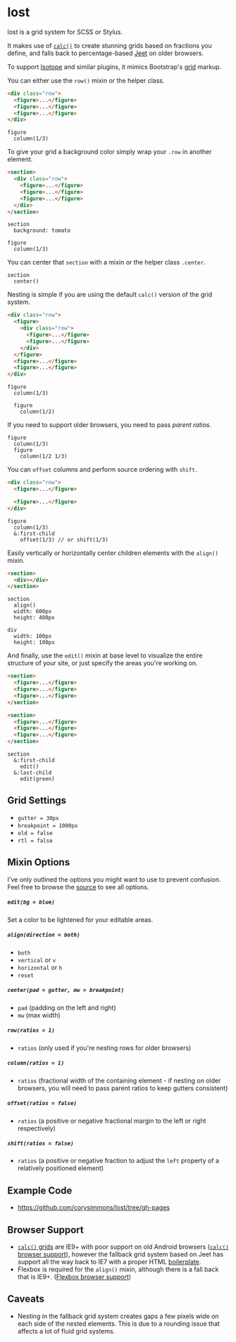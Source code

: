 # lost

lost is a grid system for SCSS or Stylus.

It makes use of [`calc()`](http://caniuse.com/#feat=calc) to create stunning grids based on fractions you define, and falls back to percentage-based [Jeet](http://jeet.gs/) on older browsers.

To support [Isotope](http://isotope.metafizzy.co/) and similar plugins, it mimics Bootstrap's [grid](http://getbootstrap.com/css/#grid) markup.

You can either use the `row()` mixin or the helper class.

```html
<div class="row">
  <figure>...</figure>
  <figure>...</figure>
  <figure>...</figure>
</div>
```

```stylus
figure
  column(1/3)
```

To give your grid a background color simply wrap your `.row` in another element.

```html
<section>
  <div class="row">
    <figure>...</figure>
    <figure>...</figure>
    <figure>...</figure>
  </div>
</section>
```

```stylus
section
  background: tomato

figure
  column(1/3)
```

You can center that `section` with a mixin or the helper class `.center`.

```stylus
section
  center()
```

Nesting is simple if you are using the default `calc()` version of the grid system.

```html
<div class="row">
  <figure>
    <div class="row">
      <figure>...</figure>
      <figure>...</figure>
    </div>
  </figure>
  <figure>...</figure>
  <figure>...</figure>
</div>
```

```stylus
figure
  column(1/3)

  figure
    column(1/2)
```

If you need to support older browsers, you need to pass *parent ratios*.

```stylus
figure
  column(1/3)
  figure
    column(1/2 1/3)
```

You can `offset` columns and perform source ordering with `shift`.

```html
<div class="row">
  <figure>...</figure>

  <figure>...</figure>
</div>
```

```stylus
figure
  column(1/3)
  &:first-child
    offset(1/3) // or shift(1/3)
```

Easily vertically or horizontally center children elements with the `align()` mixin.

```html
<section>
  <div></div>
</section>
```

```stylus
section
  align()
  width: 600px
  height: 400px

div
  width: 100px
  height: 100px
```

And finally, use the `edit()` mixin at base level to visualize the entire structure of your site, or just specify the areas you're working on.

```html
<section>
  <figure>...</figure>
  <figure>...</figure>
  <figure>...</figure>
</section>

<section>
  <figure>...</figure>
  <figure>...</figure>
  <figure>...</figure>
</section>
```

```stylus
section
  &:first-child
    edit()
  &:last-child
    edit(green)
```


## Grid Settings
- `gutter = 30px`
- `breakpoint = 1000px`
- `old = false`
- `rtl = false`


## Mixin Options
I've only outlined the options you might want to use to prevent confusion. Feel free to browse the [source](lost.styl) to see all options.

##### `edit(bg = blue)`
Set a color to be lightened for your editable areas.

##### `align(direction = both)`
- `both`
- `vertical` or `v`
- `horizontal` or `h`
- `reset`

##### `center(pad = gutter, mw = breakpoint)`
- `pad` (padding on the left and right)
- `mw` (max width)

##### `row(ratios = 1)`
- `ratios` (only used if you're nesting rows for older browsers)

##### `column(ratios = 1)`
- `ratios` (fractional width of the containing element - if nesting on older browsers, you will need to pass parent ratios to keep gutters consistent)

##### `offset(ratios = false)`
- `ratios` (a positive or negative fractional margin to the left or right respectively)

##### `shift(ratios = false)`
- `ratios` (a positive or negative fraction to adjust the `left` property of a relatively positioned element)


## Example Code
- https://github.com/corysimmons/lost/tree/gh-pages


## Browser Support
- [`calc()` grids](https://webdesign.tutsplus.com/tutorials/calc-grids-are-the-best-grids--cms-22902) are IE9+ with poor support on old Android browsers ([`calc()` browser support](http://caniuse.com/#feat=calc)), however the fallback grid system based on Jeet has support all the way back to IE7 with a proper HTML [boilerplate](https://github.com/corysimmons/boy).
- Flexbox is required for the `align()` mixin, although there is a fall back that is IE9+. ([Flexbox browser support](http://caniuse.com/#search=flexbox))


## Caveats
- Nesting in the fallback grid system creates gaps a few pixels wide on each side of the nested elements. This is due to a rounding issue that affects a lot of fluid grid systems.
